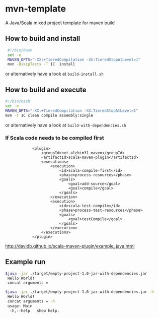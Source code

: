 # mvn-template
A Java/Scala mixed project template for maven build

## How to build and install  
```bash
 #!/bin/bash 
 set -e 
 MAVEN_OPTS="-XX:+TieredCompilation -XX:TieredStopAtLevel=1"
 mvn -DskipTests -T 1C  install
```

or alternatively have a look at `build-install.sh`

## How to build and execute 
```bash 
#!/bin/bash 
set -e 
MAVEN_OPTS="-XX:+TieredCompilation -XX:TieredStopAtLevel=1"
mvn -T 1C clean compile assembly:single
```
or alternatively have a look at `build-with-dependencies.sh`

### If Scala code needs to be compiled first 
```
			<plugin>
				<groupId>net.alchim31.maven</groupId>
				<artifactId>scala-maven-plugin</artifactId>
				<executions>
					<execution>
						<id>scala-compile-first</id>
						<phase>process-resources</phase>
						<goals>
							<goal>add-source</goal>
							<goal>compile</goal>
						</goals>
					</execution>
					<execution>
						<id>scala-test-compile</id>
						<phase>process-test-resources</phase>
						<goals>
							<goal>testCompile</goal>
						</goals>
					</execution>
				</executions>
			</plugin>
```
http://davidb.github.io/scala-maven-plugin/example_java.html

## Example run
```bash
$java -jar ./target/empty-project-1.0-jar-with-dependencies.jar 
 Hello World!
 concat arguments =
```
```bash 
$java -jar ./target/empty-project-1.0-jar-with-dependencies.jar -h 
 Hello World!
 concat arguments = -h
 usage: Main
  -h,--help   show help.
```
